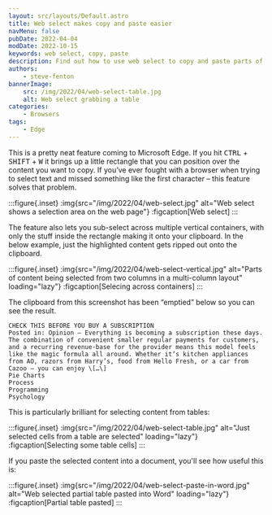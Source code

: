 ```yaml
---
layout: src/layouts/Default.astro
title: Web select makes copy and paste easier
navMenu: false
pubDate: 2022-04-04
modDate: 2022-10-15
keywords: web select, copy, paste
description: Find out how to use web select to copy and paste parts of a web page.
authors:
    - steve-fenton
bannerImage:
    src: /img/2022/04/web-select-table.jpg
    alt: Web select grabbing a table
categories:
    - Browsers
tags:
    - Edge
---
```


This is a pretty neat feature coming to Microsoft Edge. If you hit <kbd>CTRL</kbd> + <kbd>SHIFT</kbd> + <kbd>W</kbd> it brings up a little rectangle that you can position over the content you want to copy. If you’ve ever fought with a browser when trying to select text and missed something like the first character – this feature solves that problem.

:::figure{.inset}
:img{src="/img/2022/04/web-select.jpg" alt="Web select shows a selection area on the web page"}
:figcaption[Web select]
:::

The feature also lets you sub-select across multiple vertical containers, with only the stuff inside the rectangle making it onto your clipboard. In the below example, just the highlighted content gets ripped out onto the clipboard.

:::figure{.inset}
:img{src="/img/2022/04/web-select-vertical.jpg" alt="Parts of content being selected from two columns in a multi-column layout" loading="lazy"}
:figcaption[Selecing across containers]
:::

The clipboard from this screenshot has been “emptied” below so you can see the result.

```
CHECK THIS BEFORE YOU BUY A SUBSCRIPTION  
Posted in: Opinion – Everything is becoming a subscription these days. The combination of convenient smaller regular payments for customers, and a recurring revenue-base for the provider means this model feels like the magic formula all around. Whether it’s kitchen appliances from AO, razors from Harry’s, food from Hello Fresh, or a car from Cazoo – you can enjoy \[…\]  
Pie Charts  
Process  
Programming  
Psychology
```

This is particularly brilliant for selecting content from tables:

:::figure{.inset}
:img{src="/img/2022/04/web-select-table.jpg" alt="Just selected cells from a table are selected" loading="lazy"}
:figcaption[Selecting some table cells]
:::

If you paste the selected content into a document, you'll see how useful this is:

:::figure{.inset}
:img{src="/img/2022/04/web-select-paste-in-word.jpg" alt="Web selected partial table pasted into Word" loading="lazy"}
:figcaption[Partial table pasted]
:::